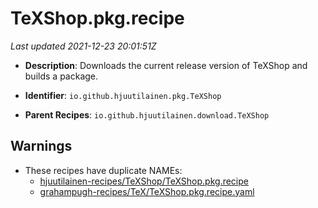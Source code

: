 # TeXShop.pkg.recipe

_Last updated 2021-12-23 20:01:51Z_

- **Description**: Downloads the current release version of TeXShop and builds a package.

- **Identifier**: `io.github.hjuutilainen.pkg.TeXShop`

- **Parent Recipes**: `io.github.hjuutilainen.download.TeXShop`


## Warnings

- These recipes have duplicate NAMEs:
    - [hjuutilainen-recipes/TeXShop/TeXShop.pkg.recipe](/autopkg-dupe-tracker/hjuutilainen-recipes/TeXShop/TeXShop.pkg.recipe)
    - [grahampugh-recipes/TeX/TeXShop.pkg.recipe.yaml](/autopkg-dupe-tracker/grahampugh-recipes/TeX/TeXShop.pkg.recipe.yaml)
